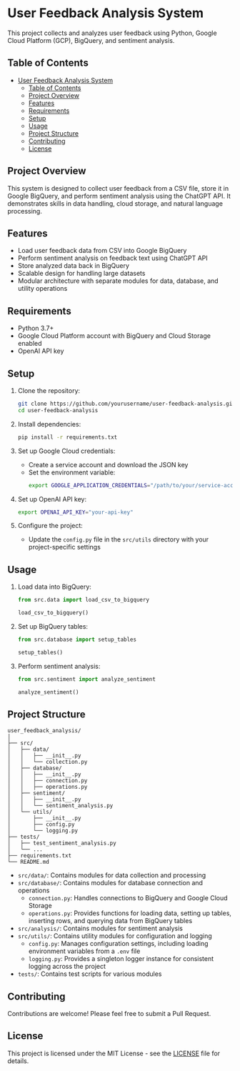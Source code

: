 # User Feedback Analysis System

This project collects and analyzes user feedback using Python, Google Cloud Platform (GCP), BigQuery, and sentiment analysis.

## Table of Contents

- [User Feedback Analysis System](#user-feedback-analysis-system)
  - [Table of Contents](#table-of-contents)
  - [Project Overview](#project-overview)
  - [Features](#features)
  - [Requirements](#requirements)
  - [Setup](#setup)
  - [Usage](#usage)
  - [Project Structure](#project-structure)
  - [Contributing](#contributing)
  - [License](#license)

## Project Overview

This system is designed to collect user feedback from a CSV file, store it in Google BigQuery, and perform sentiment analysis using the ChatGPT API. It demonstrates skills in data handling, cloud storage, and natural language processing.

## Features

- Load user feedback data from CSV into Google BigQuery
- Perform sentiment analysis on feedback text using ChatGPT API
- Store analyzed data back in BigQuery
- Scalable design for handling large datasets
- Modular architecture with separate modules for data, database, and utility operations

## Requirements

- Python 3.7+
- Google Cloud Platform account with BigQuery and Cloud Storage enabled
- OpenAI API key

## Setup

1. Clone the repository:

   ```bash
   git clone https://github.com/yourusername/user-feedback-analysis.git
   cd user-feedback-analysis
   ```
2. Install dependencies:

   ```bash
   pip install -r requirements.txt
   ```
3. Set up Google Cloud credentials:

   - Create a service account and download the JSON key
   - Set the environment variable:
     ```bash
     export GOOGLE_APPLICATION_CREDENTIALS="/path/to/your/service-account-key.json"
     ```
4. Set up OpenAI API key:

   ```bash
   export OPENAI_API_KEY="your-api-key"
   ```
5. Configure the project:

   - Update the `config.py` file in the `src/utils` directory with your project-specific settings

## Usage

1. Load data into BigQuery:

   ```python
   from src.data import load_csv_to_bigquery

   load_csv_to_bigquery()
   ```
2. Set up BigQuery tables:

   ```python
   from src.database import setup_tables

   setup_tables()
   ```
3. Perform sentiment analysis:

   ```python
   from src.sentiment import analyze_sentiment

   analyze_sentiment()
   ```

## Project Structure

```
user_feedback_analysis/
│
├── src/
│   ├── data/
│   │   ├── __init__.py
│   │   └── collection.py
│   ├── database/
│   │   ├── __init__.py
│   │   ├── connection.py
│   │   ├── operations.py
│   ├── sentiment/
│   │   ├── __init__.py
│   │   └── sentiment_analysis.py
│   └── utils/
│       ├── __init__.py
│       ├── config.py
│       └── logging.py
├── tests/
│   ├── test_sentiment_analysis.py
│   └── ...
├── requirements.txt
└── README.md
```

- `src/data/`: Contains modules for data collection and processing
- `src/database/`: Contains modules for database connection and operations
  - `connection.py`: Handles connections to BigQuery and Google Cloud Storage
  - `operations.py`: Provides functions for loading data, setting up tables, inserting rows, and querying data from BigQuery tables
- `src/analysis/`: Contains modules for sentiment analysis
- `src/utils/`: Contains utility modules for configuration and logging
  - `config.py`: Manages configuration settings, including loading environment variables from a `.env` file
  - `logging.py`: Provides a singleton logger instance for consistent logging across the project
- `tests/`: Contains test scripts for various modules

## Contributing

Contributions are welcome! Please feel free to submit a Pull Request.

## License

This project is licensed under the MIT License - see the [LICENSE](LICENSE) file for details.
